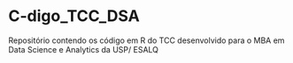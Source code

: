 # C-digo_TCC_DSA
Repositório contendo os código em R do TCC desenvolvido para o MBA em Data Science e Analytics da USP/ ESALQ
